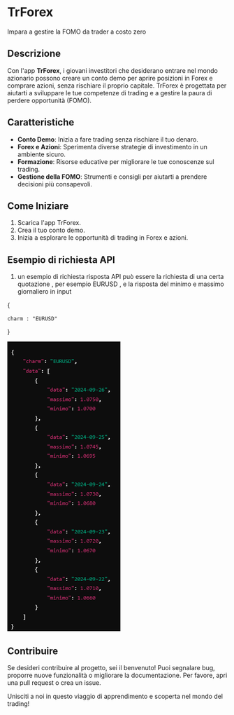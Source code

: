 # TrForex

Impara a gestire la FOMO da trader a costo zero

## Descrizione

Con l'app **TrForex**, i giovani investitori che desiderano entrare nel mondo azionario possono creare un conto demo per aprire posizioni in Forex e comprare azioni, senza rischiare il proprio capitale. TrForex è progettata per aiutarti a sviluppare le tue competenze di trading e a gestire la paura di perdere opportunità (FOMO).

## Caratteristiche

- **Conto Demo**: Inizia a fare trading senza rischiare il tuo denaro.
- **Forex e Azioni**: Sperimenta diverse strategie di investimento in un ambiente sicuro.
- **Formazione**: Risorse educative per migliorare le tue conoscenze sul trading.
- **Gestione della FOMO**: Strumenti e consigli per aiutarti a prendere decisioni più consapevoli.

## Come Iniziare

1. Scarica l'app TrForex.
2. Crea il tuo conto demo.
3. Inizia a esplorare le opportunità di trading in Forex e azioni.

## Esempio di richiesta API

1. un esempio di richiesta risposta API può essere la richiesta di una certa quotazione , per esempio EURUSD , e la risposta del minimo e massimo giornaliero
   in input

  {

  	charm : "EURUSD"
   
  }

 ![output della richiesta](img/ReadmeImage1.png)


## Contribuire

Se desideri contribuire al progetto, sei il benvenuto! Puoi segnalare bug, proporre nuove funzionalità o migliorare la documentazione. Per favore, apri una pull request o crea un issue.

Unisciti a noi in questo viaggio di apprendimento e scoperta nel mondo del trading!
